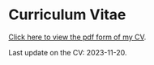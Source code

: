 # Curriculum Vitae

[Click here to view the pdf form of my CV]([PhD][CV][20231120]Xinlei.pdf).

Last update on the CV: 2023-11-20.
